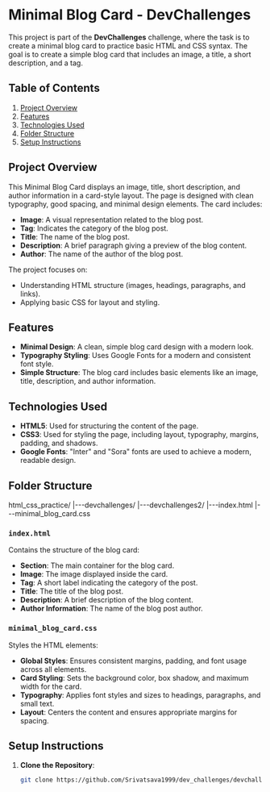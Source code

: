 # Minimal Blog Card - DevChallenges

This project is part of the **DevChallenges** challenge, where the task is to create a minimal blog card to practice basic HTML and CSS syntax. The goal is to create a simple blog card that includes an image, a title, a short description, and a tag.

## Table of Contents
1. [Project Overview](#project-overview)
2. [Features](#features)
3. [Technologies Used](#technologies-used)
4. [Folder Structure](#folder-structure)
5. [Setup Instructions](#setup-instructions)

## Project Overview

This Minimal Blog Card displays an image, title, short description, and author information in a card-style layout. The page is designed with clean typography, good spacing, and minimal design elements. The card includes:

- **Image**: A visual representation related to the blog post.
- **Tag**: Indicates the category of the blog post.
- **Title**: The name of the blog post.
- **Description**: A brief paragraph giving a preview of the blog content.
- **Author**: The name of the author of the blog post.

The project focuses on:
- Understanding HTML structure (images, headings, paragraphs, and links).
- Applying basic CSS for layout and styling.

## Features

- **Minimal Design**: A clean, simple blog card design with a modern look.
- **Typography Styling**: Uses Google Fonts for a modern and consistent font style.
- **Simple Structure**: The blog card includes basic elements like an image, title, description, and author information.

## Technologies Used

- **HTML5**: Used for structuring the content of the page.
- **CSS3**: Used for styling the page, including layout, typography, margins, padding, and shadows.
- **Google Fonts**: "Inter" and "Sora" fonts are used to achieve a modern, readable design.

## Folder Structure

html_css_practice/
|---devchallenges/
    |---devchallenges2/
        |---index.html
        |---minimal_blog_card.css


### `index.html`

Contains the structure of the blog card:
- **Section**: The main container for the blog card.
- **Image**: The image displayed inside the card.
- **Tag**: A short label indicating the category of the post.
- **Title**: The title of the blog post.
- **Description**: A brief description of the blog content.
- **Author Information**: The name of the blog post author.

### `minimal_blog_card.css`

Styles the HTML elements:
- **Global Styles**: Ensures consistent margins, padding, and font usage across all elements.
- **Card Styling**: Sets the background color, box shadow, and maximum width for the card.
- **Typography**: Applies font styles and sizes to headings, paragraphs, and small text.
- **Layout**: Centers the content and ensures appropriate margins for spacing.

## Setup Instructions

1. **Clone the Repository**:

   ```bash
   git clone https://github.com/Srivatsava1999/dev_challenges/devchallenges2.git
